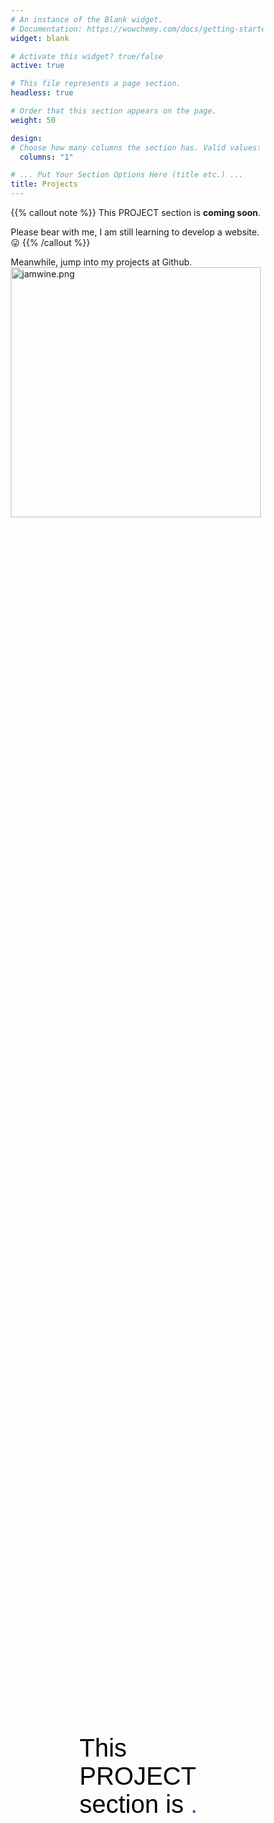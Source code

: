 ```yaml
---
# An instance of the Blank widget.
# Documentation: https://wowchemy.com/docs/getting-started/page-builder/
widget: blank

# Activate this widget? true/false
active: true

# This file represents a page section.
headless: true

# Order that this section appears on the page.
weight: 50

design:
# Choose how many columns the section has. Valid values: 1 or 2.
  columns: "1"

# ... Put Your Section Options Here (title etc.) ...
title: Projects
---
```


{{% callout note %}}
This PROJECT section is **coming soon**.

Please bear with me, I am still learning to develop a website. :stuck_out_tongue:
{{% /callout %}}

Meanwhile, jump into my projects at [Github](https://github.com/jamwine).
<img src='https://avatars.githubusercontent.com/u/7883396?s=460&u=56eaac1fc8d368fa0e20a5358ebe36de17c6facd&v=4' alt='jamwine.png' width=400 height=400 class='center'>

 <!-- home section start -->
  <section class="home" id="home">
          <div class="max-width">
              <div class="home-content">
                  <div class="text-3">This PROJECT section is <span class="typing-2">.</span></div>
              </div>
          </div>
      </section>

<!-- services section start
   <section class="services" id="services">
          <div class="max-width">
              <h2 class="title">My services</h2>
              <div class="serv-content">
                  <div class="card">
                      <div class="box">
                          <i class="fas fa-paint-brush"></i>
                          <div class="text">Web Design</div>
                          <p>Lorem ipsum dolor sit amet consectetur, adipisicing elit. Rem quia sunt, quasi quo illo enim.</p>
                      </div>
                  </div>
                  <div class="card">
                      <div class="box">
                          <i class="fas fa-chart-line"></i>
                          <div class="text">Advertising</div>
                          <p>Lorem ipsum dolor sit amet consectetur, adipisicing elit. Rem quia sunt, quasi quo illo enim.</p>
                      </div>
                  </div>
                  <div class="card">
                      <div class="box">
                          <i class="fas fa-code"></i>
                          <div class="text">Apps Design</div>
                          <p>Lorem ipsum dolor sit amet consectetur, adipisicing elit. Rem quia sunt, quasi quo illo enim.</p>
                      </div>
                  </div>
                </div>
              </div>
          </div>
      </section> -->


<style>
  /*  import google fonts */
@import url('https://fonts.googleapis.com/css2?family=Poppins:wght@400;500;600;700&family=Ubuntu:wght@400;500;700&display=swap');

*{
    margin: 0;
    padding: 0;
    box-sizing: border-box;
    text-decoration: none;
}
html{
    scroll-behavior: smooth;
}

/* custom scroll bar */
::-webkit-scrollbar {
    width: 10px;
}
::-webkit-scrollbar-track {
    background: #f1f1f1;
}
::-webkit-scrollbar-thumb {
    background: #888;
}

::-webkit-scrollbar-thumb:hover {
    background: #555;
}

/* all similar content styling codes */
section{
    padding: 100px 0;
}
.max-width{
    max-width: 1300px;
    padding: 0 80px;
    margin: auto;
}
.about, .services, .skills, .teams, .contact, footer{
    font-family: 'Poppins', sans-serif;
}
.about .about-content, 
.services .serv-content,
.skills .skills-content,
.contact .contact-content{
    display: flex;
    flex-wrap: wrap;
    align-items: center;
    justify-content: space-between;
}
section .title{
    position: relative;
    text-align: center;
    font-size: 40px;
    font-weight: 500;
    margin-bottom: 60px;
    padding-bottom: 20px;
    font-family: 'Ubuntu', sans-serif;
}
section .title::before{
    content: "";
    position: absolute;
    bottom: 0px;
    left: 50%;
    width: 180px;
    height: 3px;
    background: #111;
    transform: translateX(-50%);
}
section .title::after{
    position: absolute;
    bottom: -8px;
    left: 50%;
    font-size: 20px;
    color: #31669b;
    padding: 0 5px;
    background: #fff;
    transform: translateX(-50%);
}


/* menu btn styling */
.menu-btn{
    color: #fff;
    font-size: 23px;
    cursor: pointer;
    display: none;
}
.scroll-up-btn{
    position: fixed;
    height: 45px;
    width: 42px;
    background: #31669b;
    right: 30px;
    bottom: 10px;
    text-align: center;
    line-height: 45px;
    color: #fff;
    z-index: 9999;
    font-size: 30px;
    border-radius: 6px;
    border-bottom-width: 2px;
    cursor: pointer;
    opacity: 0;
    pointer-events: none;
    transition: all 0.3s ease;
}
.scroll-up-btn.show{
    bottom: 30px;
    opacity: 1;
    pointer-events: auto;
}
.scroll-up-btn:hover{
    filter: brightness(90%);
}

  
/* home section styling */
.home{
    display: flex;
    background: url("images/banner.jpg") no-repeat center;
    height: 100vh;
    color: #fff;
    min-height: 500px;
    background-size: cover;
    background-attachment: fixed;
    font-family: 'Ubuntu', sans-serif;
}
.home .max-width{
    margin: auto 0 auto 30px;
}
.home .home-content .text-1{
    font-size: 27px;
}
.home .home-content .text-2{
    font-size: 75px;
    font-weight: 600;
    margin-left: -3px;
}
.home .home-content .text-3{
    font-size: 40px;
    margin: 2px 0;
    color: black;
}
.home .home-content .text-3 span{
    color: #31669b;
    font-weight: 400;
}
.home .home-content a{
    display: inline-block;
    background: #31669b;
    color: #fff;
    font-size: 15px;
    padding: 12px 36px;
    margin-top: 20px;
    font-weight: 400;
    border-radius: 6px;
    border: 2px solid #31669b;
    transition: all 0.3s ease;
}
.home .home-content a:hover{
    color: #31669b;
    background: none;
}

/* about section styling */
.about .title::after{
    content: "who i am";
}

.about .about-content{
    width: 95%;
}
.about .about-content .text{
    font-size: 27px;
    font-weight: 300;
    margin-bottom: 10px;
}
.about .about-content .text span{
    color: #31669b;
}
 .about .about-content p{
    text-align: justify;
} 

.about .about-content a{
    display: inline-block;
    background: #31669b;
    color: #fff;
    font-size: 15px;
    font-weight: 300;
    padding: 5px 10px;
    margin-top: 5px;
    border-radius: 3px;
    border: 1px solid #31669b;
    transition: all 0.3s ease;
}
.about .about-content a:hover{
    color: #31669b;
    background: none;
}

/* services section styling */
.services, .teams{
    color:#fff;
    /* background: #111; */
}
.services .title::before,
.teams .title::before{
    background: #fff;
}
.services .title::after,
.teams .title::after{
    content: "what i provide";
}
.services .serv-content .card{
    width: calc(33% - 20px);
    background: #31669b;
    text-align: center;
    border-radius: 6px;
    padding: 20px 25px;
    cursor: pointer;
    transition: all 0.3s ease;
}
.services .serv-content .card:hover{
    background: #1a4a7a;
}
.services .serv-content .card .box{
    transition: all 0.3s ease;
}
.services .serv-content .card:hover .box{
    transform: scale(1.05);
}
.services .serv-content .card i{
    font-size: 50px;
    color: #fff;
    transition: color 0.3s ease;
}
.services .serv-content .card:hover i{
    color: #fff;
}
.services .serv-content .card .text{
    font-size: 25px;
    font-weight: 500;
    margin: 10px 0 7px 0;
}

/* skills section styling */

.skills .title::after{
    content: "what i know";
}
.skills .skills-content .column{
    width: calc(50% - 30px);
}
.skills .skills-content .text{
    font-size: 20px;
    font-weight: 300;
    margin-bottom: 10px;
}
.skills .skills-content .left .bars,
.skills .skills-content .right .bars{
    margin-bottom: 15px;
}
.skills .skills-content .left .info,
.skills .skills-content .right .info{
    display: flex;
    margin-bottom: 5px;
    align-items: center;
    justify-content: space-between;
}
.skills .skills-content .left .span,
.skills .skills-content .right span{
    font-weight: 500;
    font-size: 18px;
}
.skills .skills-content .left .line,
.skills .skills-content .right .line{
    height: 5px;
    width: 100%;
    background: lightgrey;
    position: relative;
}
.skills .skills-content .left .line::before,
.skills .skills-content .right .line::before{
    content: "";
    position: absolute;
    height: 100%;
    left: 0;
    top: 0;
    background: #31669b;
}
.skills-content .left .ml::before,
.skills-content .right .sm::before{
    width: 90%;
}
.skills-content .left .trend::before,
.skills-content .right .iv::before{
    width: 95%;
}
.skills-content .left .ds::before,
.skills-content .right .dl::before{
    width: 85%;
}
.skills-content .left .cv::before,
.skills-content .right .ws::before{
    width: 80%;
}

</style>

 <head>
    <meta charset="UTF-8">
    <meta name="viewport" content="width=device-width, initial-scale=1.0">
    <script src="https://kit.fontawesome.com/a076d05399.js"></script>
    <script src="https://code.jquery.com/jquery-3.5.1.min.js"></script>
    <script src="https://cdnjs.cloudflare.com/ajax/libs/typed.js/2.0.11/typed.min.js"></script>
    <script src="https://cdnjs.cloudflare.com/ajax/libs/waypoints/4.0.1/jquery.waypoints.min.js"></script>
    <script src="https://cdnjs.cloudflare.com/ajax/libs/OwlCarousel2/2.3.4/owl.carousel.min.js"></script>
    <link rel="stylesheet" href="https://cdnjs.cloudflare.com/ajax/libs/OwlCarousel2/2.3.4/assets/owl.carousel.min.css"/>
 </head>

   <div class="scroll-up-btn">
          <i class="fas fa-angle-up"></i>
    </div>






<script>  
  $(document).ready(function(){
      $(window).scroll(function(){
        // sticky navbar on scroll script
        if(this.scrollY > 20){
            $('.navbar').addClass("sticky");
        }else{
            $('.navbar').removeClass("sticky");
        }
        
        // scroll-up button show/hide script
        if(this.scrollY > 100){
            $('.scroll-up-btn').addClass("show");
        }else{
            $('.scroll-up-btn').removeClass("show");
        }
    });

    // slide-up script
    $('.scroll-up-btn').click(function(){
        $('html').animate({scrollTop: 0});
        // removing smooth scroll on slide-up button click
        $('html').css("scrollBehavior", "auto");
    });

    // typing text animation script
    var typed = new Typed(".typing", {
        strings: ["Software Engineer", "Python Developer", "Data Scientist"],
        typeSpeed: 100,
        backSpeed: 60,
        loop: true
    });

    var typed = new Typed(".typing-2", {
        strings: ["COMING SOON...","COMING SOON...","COMING SOON..."],
        typeSpeed: 100,
        backSpeed: 60,
        loop: true
    });
});
  </script>